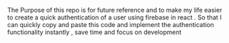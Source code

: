 The Purpose of this repo is for future reference and to make my life easier to create a quick authentication of a user using firebase in react . So that I can quickly copy and paste this code and implement the authentication functionality instantly , save time and focus on development 
